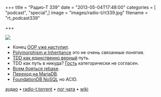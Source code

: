 +++
title = "Радио-Т 339"
date = "2013-05-04T17:48:00"
categories = [ "podcast", "special",]
image = "images/radio-t/rt339.jpg"
filename = "rt_podcast339"

+++

![](https://radio-t.com/images/radio-t/rt339.jpg)

* Конец [OOP уже наступил](http://blogs.msdn.com/b/alfredth/archive/2011/03/22/object-oriented-programming-is-dead.aspx).
* [Polymorphism и Inheritance](http://www.javacodegeeks.com/2013/04/polymorphism-and-inheritance-are-independent-of-each-other.html) это не очень связанные понятия.
* [TDD как единственно верный](http://agile.dzone.com/articles/not-using-test-first-youre) путь.
* TDD как путь в никуда? [Гость](https://twitter.com/a_abashev) категорически не согласен.
* [Всем бояться rebase](http://geekblog.oneandoneis2.org/index.php/2013/04/30/please-stay-away-from-rebase).
* [Переход на MariaDB](http://ostatic.com/blog/wikipedia-migrates-to-mariadb).
* [FoundationDB NoSQL](http://www.infoq.com/news/2013/04/foundationdb-nosql-database) но ACID.

[аудио](https://cdn.radio-t.com/rt_podcast339.mp3) • [radio-t.torrent](http://www.radio-t.com/torrents/rt_podcast339.mp3.torrent) • [лог чата](http://chat.radio-t.com/logs/radio-t-339.html) • [wiki](http://wiki.radio-t.com/%D0%92%D1%8B%D0%BF%D1%83%D1%81%D0%BA_339)<audio src="https://cdn.radio-t.com/rt_podcast339.mp3" preload="none"></audio>
